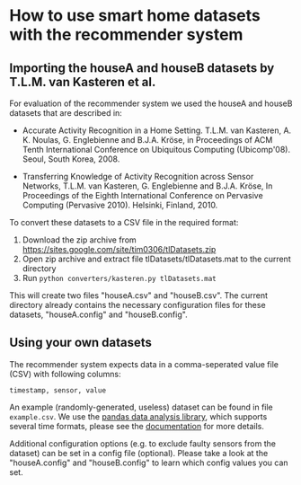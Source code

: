 How to use smart home datasets with the recommender system
======

Importing the houseA and houseB datasets by T.L.M. van Kasteren et al.
----------------------

For evaluation of the recommender system we used the houseA and houseB datasets that are described in:

* Accurate Activity Recognition in a Home Setting. T.L.M. van Kasteren, A. K. Noulas, G. Englebienne and B.J.A. Kröse,
in Proceedings of ACM Tenth International Conference on Ubiquitous Computing (Ubicomp'08). Seoul, South Korea, 2008.

* Transferring Knowledge of Activity Recognition across Sensor Networks, T.L.M. van Kasteren, G.    Englebienne and
B.J.A. Kröse, In Proceedings of the Eighth International Conference on Pervasive Computing (Pervasive 2010). Helsinki,
Finland, 2010.

To convert these datasets to a CSV file in the required format:

1. Download the zip archive from https://sites.google.com/site/tim0306/tlDatasets.zip
2. Open zip archive and extract file tlDatasets/tlDatasets.mat to the current directory 
3. Run `python converters/kasteren.py tlDatasets.mat`

This will create two files "houseA.csv" and "houseB.csv". The current directory already contains the necessary configuration
files for these datasets, "houseA.config" and "houseB.config".

Using your own datasets
---------------------

The recommender system expects data in a comma-seperated value file (CSV) with following columns:

    timestamp, sensor, value

An example (randomly-generated, useless) dataset can be found in file `example.csv`. We use the
[pandas data analysis library](http://pandas.pydata.org/), which supports several time formats, please see the
[documentation](http://pandas.pydata.org/pandas-docs/dev/io.html#date-parsing-functions) for more details.

Additional configuration options (e.g. to exclude faulty sensors from the dataset) can be set in a config file (optional).
Please take a look at the "houseA.config" and "houseB.config" to learn which config values you can set.